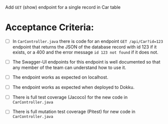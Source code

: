  Add `GET` (show) endpoint for a single record in Car table

# Acceptance Criteria:

- [ ] In `CarController.java` there is code for an 
      endpoint `GET /api/Car?id=123` endpoint 
      that returns the JSON of the database record with id 123 if it
      exists, or a 400 and the error message `id 123 not found` if it
      does not.
- [ ] The Swagger-UI endpoints for this endpoint is well documented
      so that any member of the team can understand how to use it.
- [ ] The endpoint works as expected on localhost.
- [ ] The endpoint works as expected when deployed to Dokku.
- [ ] There is full test coverage (Jacoco) for the new code in 
      `CarController.java`
- [ ] There is full mutation test coverage (Pitest) for new code in
      `CarController.java`


